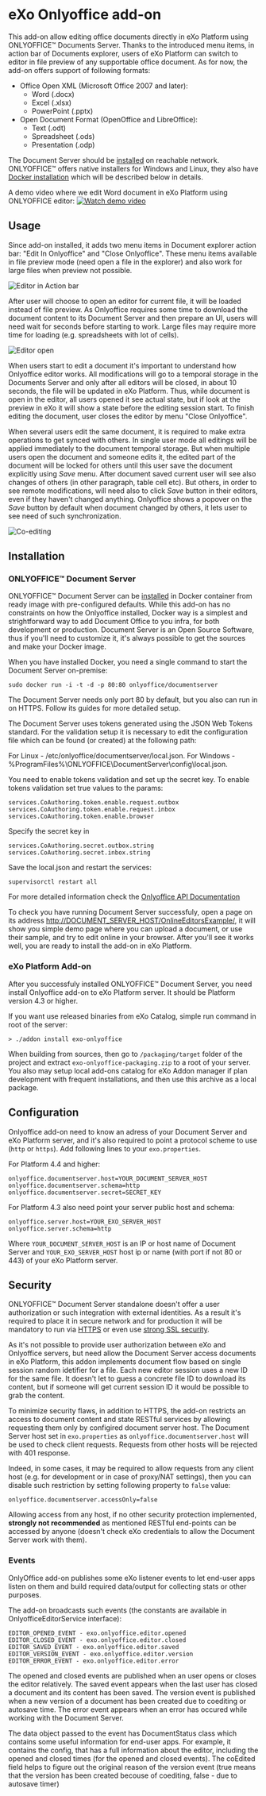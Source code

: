 # eXo Onlyoffice add-on

This add-on allow editing office documents directly in eXo Platform using ONLYOFFICE™ Documents Server. Thanks to the introduced menu items, in action bar of Documents explorer, users of eXo Platform can switch to editor in file preview of any supportable office document. As for now, the add-on offers support of following formats: 
- Office Open XML (Microsoft Office 2007 and later):
  - Word (.docx)
  - Excel (.xlsx) 
  - PowerPoint (.pptx) 
- Open Document Format (OpenOffice and LibreOffice):
  - Text (.odt)
  - Spreadsheet (.ods)
  - Presentation (.odp)
 
The Document Server should be [installed](http://helpcenter.onlyoffice.com/server/document.aspx) on reachable network. ONLYOFFICE™ offers native installers for Windows and Linux, they also have [Docker installation](http://helpcenter.onlyoffice.com/server/docker/document/docker-installation.aspx) which will be described below in details. 

A demo video where we edit Word document in eXo Platform using ONLYOFFICE editor:
[![Watch demo video](/docs/images/youtube_screen.png)](https://www.youtube.com/watch?v=Ifioa0GfG-k)

## Usage

Since add-on installed, it adds two menu items in Document explorer action bar: "Edit In Onlyoffice" and "Close Onlyoffice". These menu items available in file preview mode (need open a file in the explorer) and also work for large files when preview not possible. 

![Editor in Action bar](/docs/images/action_bar.png)

After user will choose to open an editor for current file, it will be loaded instead of file preview. As Onlyoffice requires some time to download the document content to its Document Server and then prepare an UI, users will need wait for seconds before starting to work. Large files may require more time for loading (e.g. spreadsheets with lot of cells). 

![Editor open](/docs/images/editor.png)

When users start to edit a document it's important to understand how Onlyoffice editor works. All modifications will go to a temporal storage in the Documents Server and only after all editors will be closed, in about 10 seconds, the file will be updated in eXo Platform. Thus, while document is open in the editor, all users opened it see actual state, but if look at the preview in eXo it will show a state before the editing session start.
To finish editing the document, user closes the editor by menu "Close Onlyoffice".

When several users edit the same document, it is required to make extra operations to get synced with others. In single user mode all editings will be applied immediately to the document temporal storage. But when multiple users open the document and someone edits it, the edited part of the document will be locked for others until this user save the document explicitly using _Save_ menu. After document saved current user will see also changes of others (in other paragraph, table cell etc). But others, in order to see remote modifications, will need also to click _Save_ button in their editors, even if they haven't changed anything. Onlyoffice shows a popover on the _Save_ button by default when document changed by others, it lets user to see need of such synchronization.

![Co-editing](/docs/images/coediting.png)

## Installation

### ONLYOFFICE™ Document Server

ONLYOFFICE™ Document Server can be [installed](http://helpcenter.onlyoffice.com/server/docker/document/docker-installation.aspx) in Docker container from ready image with pre-configured defaults. While this add-on has no constraints on how the Onlyoffice installed, Docker way is a simplest and strightforward way to add Document Office to you infra, for both development or production. Document Server is an Open Source Software, thus if you'll need to customize it, it's always possible to get the sources and make your Docker image.

When you have installed Docker, you need a single command to start the Document Server on-premise:

    sudo docker run -i -t -d -p 80:80 onlyoffice/documentserver

The Document Server needs only port 80 by default, but you also can run in on HTTPS. Follow its guides for more detailed setup.

The Document Server uses tokens generated using the JSON Web Tokens standard. For the validation setup it is necessary to edit the configuration file which can be found (or created) at the following path:

For Linux - /etc/onlyoffice/documentserver/local.json.
For Windows - %ProgramFiles%\ONLYOFFICE\DocumentServer\config\local.json.

You need to enable tokens validation and set up the secret key.
To enable tokens validation set true values to the params:

    services.CoAuthoring.token.enable.request.outbox
    services.CoAuthoring.token.enable.request.inbox
    services.CoAuthoring.token.enable.browser
    
Specify the secret key in

    services.CoAuthoring.secret.outbox.string
    services.CoAuthoring.secret.inbox.string

Save the local.json and restart the services: 

    supervisorctl restart all

For more detailed information check the [Onlyoffice API Documentation](https://api.onlyoffice.com/editors/signature/)

To check you have running Document Server successfuly, open a page on its address [http://DOCUMENT\_SERVER\_HOST/OnlineEditorsExample/](http://localhost/OnlineEditorsExample/), it will show you simple demo page where you can upload a document, or use their sample, and try to edit online in your browser. After you'll see it works well, you are ready to install the add-on in eXo Platform.

### eXo Platform Add-on
After you successfuly installed ONLYOFFICE™ Document Server, you need install Onlyoffice add-on to eXo Platform server. It should be Platform version 4.3 or higher. 

If you want use released binaries from eXo Catalog, simple run command in root of the server:

    > ./addon install exo-onlyoffice

When building from sources, then go to `/packaging/target` folder of the project and extract `exo-onlyoffice-packaging.zip` to a root of your server. You also may setup local add-ons catalog for eXo Addon manager if plan development with frequent installations, and then use this archive as a local package.

## Configuration

Onlyoffice add-on need to know an adress of your Document Server and eXo Platform server, and it's also required to point a protocol scheme to use (`http` or `https`). Add following lines to your `exo.properties`.

For Platform 4.4 and higher:

    onlyoffice.documentserver.host=YOUR_DOCUMENT_SERVER_HOST
    onlyoffice.documentserver.schema=http
    onlyoffice.documentserver.secret=SECRET_KEY

For Platform 4.3 also need point your server public host and schema:

    onlyoffice.server.host=YOUR_EXO_SERVER_HOST
    onlyoffice.server.schema=http

Where `YOUR_DOCUMENT_SERVER_HOST` is an IP or host name of Document Server and `YOUR_EXO_SERVER_HOST` host ip or name (with port if not 80 or 443) of your eXo Platform server.

## Security

ONLYOFFICE™ Document Server standalone doesn't offer a user authorization or such integration with external identities. As a result it's required to place it in secure network and for production it will be mandatory to run via [HTTPS](http://helpcenter.onlyoffice.com/server/docker/document/docker-installation.aspx#RunningHTTPS) or even use [strong SSL security](https://raymii.org/s/tutorials/Strong_SSL_Security_On_nginx.html). 

As it's not possible to provide user authorization between eXo and Onlyoffice servers, but need allow the Document Server access documents in eXo Platform, this addon implements document flow based on single session random idetifier for a file. Each new editor session uses a new ID for the same file. It doesn't let to guess a concrete file ID to download its content, but if someone will get current session ID it would be possible to grab the content. 

To minimize security flaws, in addition to HTTPS, the add-on restricts an access to document content and state RESTful services by allowing requesting them only by configired document server host. The Document Server host set in `exo.properties` as `onlyoffice.documentserver.host` will be used to check client requests. Requests from other hosts will be rejected with 401 response. 

Indeed, in some cases, it may be required to allow requests from any client host (e.g. for development or in case of proxy/NAT settings), then you can disable such restriction by setting following property to `false` value:

    onlyoffice.documentserver.accessOnly=false

Allowing access from any host, if no other security protection implemented, **strongly not recommended** as mentioned RESTful end-points can be accessed by anyone (doesn't check eXo credentials to allow the Document Server work with them). 

### Events

OnlyOffice add-on publishes some eXo listener events to let end-user apps listen on them and build required data/output for collecting stats or other purposes.

The add-on broadcasts such events (the constants are available in OnlyofficeEditorService interface):

    EDITOR_OPENED_EVENT - exo.onlyoffice.editor.opened
    EDITOR_CLOSED_EVENT - exo.onlyoffice.editor.closed
    EDITOR_SAVED_EVENT - exo.onlyoffice.editor.saved
    EDITOR_VERSION_EVENT - exo.onlyoffice.editor.version
    EDITOR_ERROR_EVENT - exo.onlyoffice.editor.error

The opened and closed events are published when an user opens or closes the editor relatively. The saved event appears when the last user has closed a document and its content has been saved.
The version event is published when a new version of a document has been created due to coediting or autosave time.
The error event appears when an error has occured while working with the Document Server.

The data object passed to the event has DocumentStatus class which contains some useful information for end-user apps. For example, it contains the config, that has a full information about the editor, including the opened and closed times (for the opened and closed events). The coEdited field helps to figure out the original reason of the version event (true means that the version has been created becouse of coediting, false - due to autosave timer)